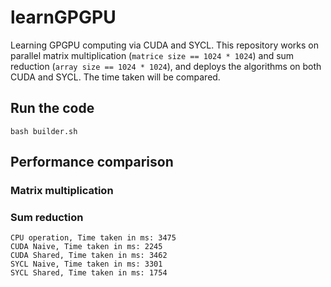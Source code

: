 # learnGPGPU
Learning GPGPU computing via CUDA and SYCL. This repository works on parallel matrix multiplication (`matrice size == 1024 * 1024`) and sum reduction (`array size == 1024 * 1024`), and deploys the algorithms on both CUDA and SYCL. The time taken will be compared.
## Run the code
`bash builder.sh`
## Performance comparison
### Matrix multiplication
### Sum reduction
```
CPU operation, Time taken in ms: 3475
CUDA Naive, Time taken in ms: 2245
CUDA Shared, Time taken in ms: 3462
SYCL Naive, Time taken in ms: 3301
SYCL Shared, Time taken in ms: 1754
```